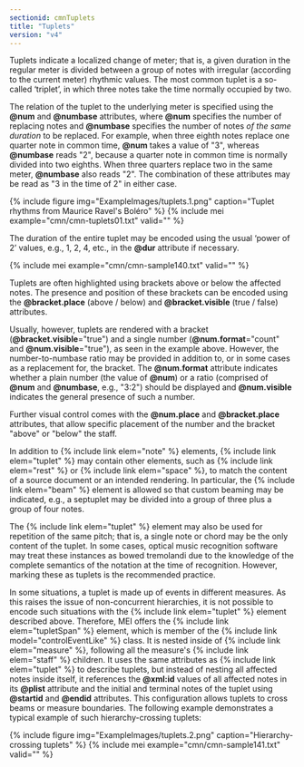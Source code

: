```yaml
---
sectionid: cmnTuplets
title: "Tuplets"
version: "v4"
---
```


Tuplets indicate a localized change of meter; that is, a given duration in the regular meter is divided between a group of notes with irregular (according to the current meter) rhythmic values. The most common tuplet is a so-called ‘triplet’, in which three notes take the time normally occupied by two.

The relation of the tuplet to the underlying meter is specified using the **@num** and **@numbase** attributes, where **@num** specifies the number of replacing notes and **@numbase** specifies the number of notes *of the same duration* to be replaced. For example, when three eighth notes replace one quarter note in common time, **@num** takes a value of "3", whereas **@numbase** reads "2", because a quarter note in common time is normally divided into two eighths. When three quarters replace two in the same meter, **@numbase** also reads "2". The combination of these attributes may be read as "3 in the time of 2" in either case.

{% include figure img="ExampleImages/tuplets.1.png" caption="Tuplet rhythms from Maurice Ravel's Boléro" %}
{% include mei example="cmn/cmn-tuplets01.txt" valid="" %}

The duration of the entire tuplet may be encoded using the usual ‘power of 2’ values, e.g., 1, 2, 4, etc., in the **@dur** attribute if necessary.

{% include mei example="cmn/cmn-sample140.txt" valid="" %}

Tuplets are often highlighted using brackets above or below the affected notes. The presence and position of these brackets can be encoded using the **@bracket.place** (above / below) and **@bracket.visible** (true / false) attributes.

Usually, however, tuplets are rendered with a bracket (**@bracket.visible**="true") and a single number (**@num.format**="count" and **@num.visible**="true"), as seen in the example above. However, the number-to-numbase ratio may be provided in addition to, or in some cases as a replacement for, the bracket. The **@num.format** attribute indicates whether a plain number (the value of **@num**) or a ratio (comprised of **@num** and **@numbase**, e.g., "3:2") should be displayed and **@num.visible** indicates the general presence of such a number.

Further visual control comes with the **@num.place** and **@bracket.place** attributes, that allow specific placement of the number and the bracket "above" or "below" the staff.

In addition to {% include link elem="note" %} elements, {% include link elem="tuplet" %} may contain other elements, such as {% include link elem="rest" %} or {% include link elem="space" %}, to match the content of a source document or an intended rendering. In particular, the {% include link elem="beam" %} element is allowed so that custom beaming may be indicated, e.g., a septuplet may be divided into a group of three plus a group of four notes.

The {% include link elem="tuplet" %} element may also be used for repetition of the same pitch; that is, a single note or chord may be the only content of the tuplet. In some cases, optical music recognition software may treat these instances as bowed tremolandi due to the knowledge of the complete semantics of the notation at the time of recognition. However, marking these as tuplets is the recommended practice.

In some situations, a tuplet is made up of events in different measures. As this raises the issue of non-concurrent hierarchies, it is not possible to encode such situations with the {% include link elem="tuplet" %} element described above. Therefore, MEI offers the {% include link elem="tupletSpan" %} element, which is member of the {% include link model="controlEventLike" %} class. It is nested inside of {% include link elem="measure" %}, following all the measure's {% include link elem="staff" %} children. It uses the same attributes as {% include link elem="tuplet" %} to describe tuplets, but instead of nesting all affected notes inside itself, it references the **@xml:id** values of all affected notes in its **@plist** attribute and the initial and terminal notes of the tuplet using **@startid** and **@endid** attributes. This configuration allows tuplets to cross beams or measure boundaries. The following example demonstrates a typical example of such hierarchy-crossing tuplets:

{% include figure img="ExampleImages/tuplets.2.png" caption="Hierarchy-crossing tuplets" %}
{% include mei example="cmn/cmn-sample141.txt" valid="" %}
